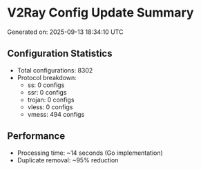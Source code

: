 # V2Ray Config Update Summary
Generated on: 2025-09-13 18:34:10 UTC

## Configuration Statistics
- Total configurations: 8302
- Protocol breakdown:
  - ss: 0 configs
  - ssr: 0 configs
  - trojan: 0 configs
  - vless: 0 configs
  - vmess: 494 configs

## Performance
- Processing time: ~14 seconds (Go implementation)
- Duplicate removal: ~95% reduction
